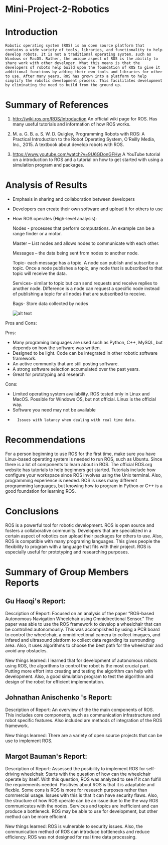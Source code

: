 # Mini-Project-2-Robotics

# Introduction
	Robotic operating system (ROS) is an open source platform that contains a wide variety of tools, libraries, and functionality to help develop robots. It is not a traditional operating system, such as Windows or MacOS. Rather, the unique aspect of ROS is the ability to share work with other developer. What this means is that the developers of robots help build upon the foundation of ROS to give it additional functions by adding their own tools and libraries for other to use. After many years, ROS has grown into a platform to help simplify the robotic development process. This facilitates development by eliminating the need to build from the ground up. 

# Summary of References
1.	http://wiki.ros.org/ROS/Introduction
An official wiki page for ROS. Has many useful tutorials and information of how ROS works. 

2.	M. a. G. B. a. S. W. D. Quigley, Programming Robots with ROS: A Practical Introduction to the Robot Operating System, O'Reilly Media, Inc., 2015.
A textbook about develop robots with ROS.

3.	https://www.youtube.com/watch?v=9U6GDonGFHw
A YouTube tutorial on a introduction to ROS and a tutorial on how to get started with using a simulation program and packages.

# Analysis of Results
- Emphasis in sharing and collaboration between developers
- Developers can create their own software and upload it for others to use
- How ROS operates (High-level analysis):

	Nodes - processes that perform computations. An example can be a range finder or a motor. 
	
	Master – List nodes and allows nodes to communicate with each other.
	
	Messages – the data being sent from nodes to another node.
	
	Topic- each message has a topic. A node can publish and subscribe a topic. Once a node publishes a topic, any node that 	is subscribed to that topic will receive the data.  
	
	Services- similar to topic but can send requests and receive replies to another node. Difference is a node can request a 	specific node instead of publishing a topic for all nodes that are subscribed to receive.
	
	Bags- Store data collected by nodes	
	
	
	![alt text](https://www.generationrobots.com/img/cms/articles%20et%20tutoriels/ROS/Concepts-de-base-de-ROS.jpg)
	
Pros and Cons:

Pros:
-	Many programing languages are used such as Python, C++, MySQL, but depends on how the software was written.
-	Designed to be light. Code can be integrated in other robotic software framework.
-	An active community that are still posting software.
-	A strong software selection accumulated over the past years.
-	Great for prototyping and research

Cons:
-	Limited operating system availability. ROS tested only in Linux and MacOS. Possible for Windows OS, but not official. Linux is the official way.
-	Software you need may not be available 
-       Issues with latancy when dealing with real time data.


# Recommendations
For a person beginning to use ROS for the first time, make sure you have Linux-based operating system is needed to run ROS, such as Ubuntu. Since there is a lot of components to learn about in ROS. The official ROS.org website has tutorials to help beginners get started. Tutorials include how configure your workspace since ROS involves using the Unix terminal. Also, programming experience is needed. ROS is uses many different programming languages, but knowing how to program in Python or C++ is a good foundation for learning ROS.

# Conclusions
ROS is a powerful tool for robotic development. ROS is open source and fosters a collaborative community. Developers that are specialized in a certain aspect of robotics can upload their packages for others to use. Also, ROS is compatible with many programing languages. This gives people the flexibility to program with a language that fits with their project. ROS is especially useful for prototyping and researching purposes.

# Summary of Group Members Reports

Gu Haoqi's Report:
--------------------------------------------------------------------------------------------------------------------------------
Description of Report: 
Focused on an analysis of the paper “ROS-based Autonomous Navigation Wheelchair using Omnidirectional Sensor.” The paper was able to use the ROS framework to develop a wheelchair that can be controlled autonomously. This was accomplished by using a PCB board to control the wheelchair, a omnidirectional camera to collect imagaes, and infared and ultrasound platform to collect data regarding its surrounding area. Also, it uses algorithms to choose the best path for the wheelchair and avoid any obstacles. 

New things learned:
I learned that for development of autonomous robots using ROS, the algorithms to control the robot is the most crucial part. Putting more effort into creating and testing the algorithm can help with development. Also, a good simulation program to test the algorithm and design of the robot for efficient implementation.

Johnathan Anischenko 's Report:
--------------------------------------------------------------------------------------------------------------------------------
Description of Report: 
An overview of the the main components of ROS. This includes core components, such as communication infrastructure and robot specific features. Also included are methods of integration of the ROS framework. 

New things learned:
There are a variety of open source projects that can be use to implement ROS. 



Margot Bauman's Report:
--------------------------------------------------------------------------------------------------------------------------------
Description of Report: 
Assessed the posibility to implement ROS for self-driving wheelchair. Starts with the question of how can the wheelchair operate by itself. With this question, ROS was analyzed to see if it can fulfill the requirements needed. Positives about ROS is that it is adaptable and flexble. Some cons is ROS is more for research purposes rather than commercial usage. Issues with this is that it can have security flaws. Also, the structure of how ROS operate can be an issue due to the the way ROS communicates with the nodes. Services and topics are inefficient and can produce a bottleneck. ROS may be able to use for development, but other method can be more efficient.

New things learned: 
ROS is vulnerable to security issues. Also, the communication method of ROS can introduce bottlenecks and reduce efficiency. ROS was not designed for real time data processing.

